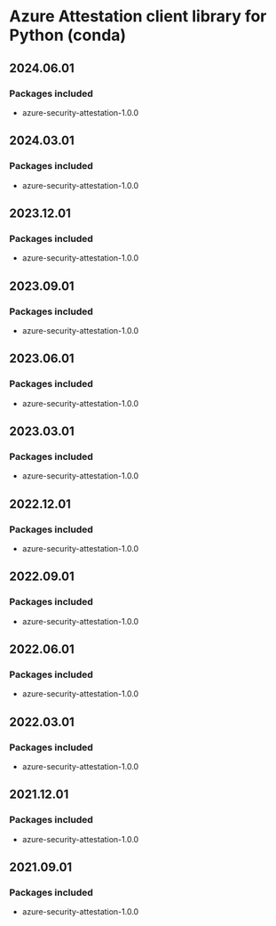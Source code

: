 # Azure Attestation client library for Python (conda)

## 2024.06.01

### Packages included

- azure-security-attestation-1.0.0

## 2024.03.01

### Packages included

- azure-security-attestation-1.0.0

## 2023.12.01

### Packages included

- azure-security-attestation-1.0.0

## 2023.09.01

### Packages included

- azure-security-attestation-1.0.0

## 2023.06.01

### Packages included

- azure-security-attestation-1.0.0

## 2023.03.01

### Packages included

- azure-security-attestation-1.0.0

## 2022.12.01

### Packages included

- azure-security-attestation-1.0.0

## 2022.09.01

### Packages included

- azure-security-attestation-1.0.0

## 2022.06.01

### Packages included

- azure-security-attestation-1.0.0

## 2022.03.01

### Packages included

- azure-security-attestation-1.0.0

## 2021.12.01

### Packages included

- azure-security-attestation-1.0.0

## 2021.09.01

### Packages included

- azure-security-attestation-1.0.0
